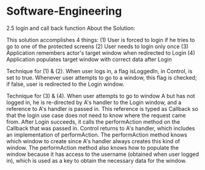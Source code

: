 # Software-Engineering

2.5 login and call back function
About the Solution:

This solution accomplishes 4 things:
(1) User is forced to login if he tries to go to one of the protected screens
(2) User needs to login only once
(3) Application remembers actor's target window when redirected to Login
(4) Application populates target window with correct data after Login

Technique for (1) & (2). When user logs in, a flag isLoggedIn, in Control, is
set to true. Whenever user attempts to go to a window, this flag is checked;
if false, user is redirected to the Login window.

Technique for (3) & (4). When user attempts to go to window A but has not logged in,
he is re-directed by A's handler to the Login window, and a reference to A's handler
is passed in. This reference is typed as Callback so that the login use case does not
need to know where the request came from. After Login succeeds, it calls the
performAction method on the Callback that was passed in. Control returns to A's handler,
which includes an implementation of performAction. The performAction method knows
which window to create since A's handler always creates this kind of window. The performAction
method also knows how to populate the window because it has access to the username
(obtained when user logged in), which is used as a key to obtain the necessary data
for the window.

